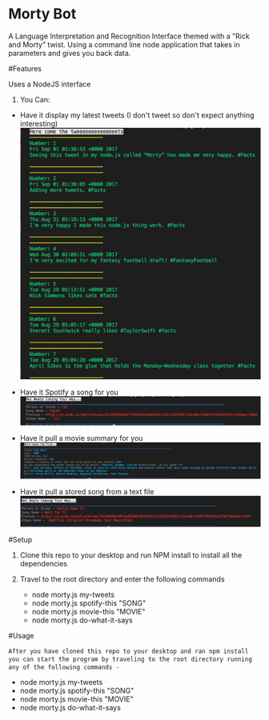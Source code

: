 # Morty Bot
A Language Interpretation and Recognition Interface themed with a "Rick and Morty" twist. Using a command line node application that takes in parameters and gives you back data.

 #Features

 Uses a NodeJS interface

 1. You Can: 
   *  Have it display my latest tweets (I don't tweet so don't expect anything interesting)
    ![Alt text](/images/my-tweets.png "View My Tweets")

   * Have it Spotify a song for you
    ![Alt text](/images/spotify-this.png "View A Song")

   * Have it pull a movie summary for you
    ![Alt text](/images/movie-this.png "View A Movie")

   * Have it pull a stored song from a text file
    ![Alt text](/images/do-what-it-says.png "Do it")

#Setup

1. Clone this repo to your desktop and run NPM install to install all the dependencies

2. Travel to the root directory and enter the following commands
    * node morty.js my-tweets
    * node morty.js spotify-this "SONG"
    * node morty.js movie-this "MOVIE"
    * node morty.js do-what-it-says

#Usage

    After you have cloned this repo to your desktop and ran npm install you can start the program by traveling to the root directory running any of the following commands - 

* node morty.js my-tweets
* node morty.js spotify-this "SONG"
* node morty.js movie-this "MOVIE"
* node morty.js do-what-it-says